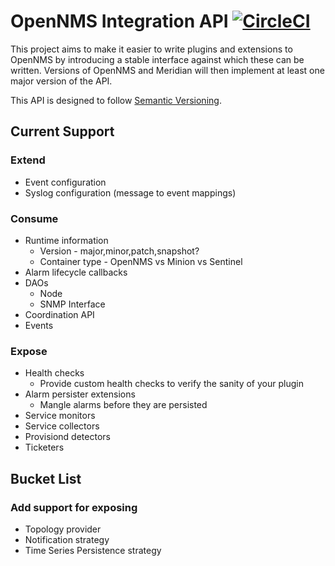 # OpenNMS Integration API [![CircleCI](https://circleci.com/gh/OpenNMS/opennms-integration-api.svg?style=svg)](https://circleci.com/gh/OpenNMS/opennms-integration-api)

This project aims to make it easier to write plugins and extensions to OpenNMS by introducing a stable interface against which these can be written.
Versions of OpenNMS and Meridian will then implement at least one major version of the API.

This API is designed to follow [Semantic Versioning](https://semver.org/).

## Current Support

### Extend

 * Event configuration
 * Syslog configuration (message to event mappings)

### Consume

 * Runtime information
   * Version - major,minor,patch,snapshot?
   * Container type - OpenNMS vs Minion vs Sentinel
 * Alarm lifecycle callbacks
 * DAOs
   * Node
   * SNMP Interface
 * Coordination API
 * Events

### Expose

 * Health checks
   * Provide custom health checks to verify the sanity of your plugin
 * Alarm persister extensions
   * Mangle alarms before they are persisted
 * Service monitors
 * Service collectors
 * Provisiond detectors
 * Ticketers

## Bucket List

### Add support for exposing

 * Topology provider
 * Notification strategy
 * Time Series Persistence strategy
